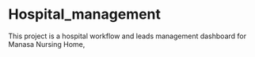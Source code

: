 # Hospital_management
This project is a hospital workflow and leads management  dashboard for Manasa Nursing Home,
